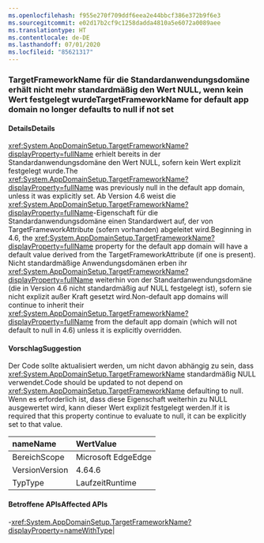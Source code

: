 ```yaml
---
ms.openlocfilehash: f955e270f709ddf6eea2e44bbcf386e372b9f6e3
ms.sourcegitcommit: e02d17b2cf9c1258dadda4810a5e6072a0089aee
ms.translationtype: HT
ms.contentlocale: de-DE
ms.lasthandoff: 07/01/2020
ms.locfileid: "85621317"
---
```

### <a name="targetframeworkname-for-default-app-domain-no-longer-defaults-to-null-if-not-set"></a><span data-ttu-id="ad79c-101">TargetFrameworkName für die Standardanwendungsdomäne erhält nicht mehr standardmäßig den Wert NULL, wenn kein Wert festgelegt wurde</span><span class="sxs-lookup"><span data-stu-id="ad79c-101">TargetFrameworkName for default app domain no longer defaults to null if not set</span></span>

#### <a name="details"></a><span data-ttu-id="ad79c-102">Details</span><span class="sxs-lookup"><span data-stu-id="ad79c-102">Details</span></span>

<span data-ttu-id="ad79c-103"><xref:System.AppDomainSetup.TargetFrameworkName?displayProperty=fullName> erhielt bereits in der Standardanwendungsdomäne den Wert NULL, sofern kein Wert explizit festgelegt wurde.</span><span class="sxs-lookup"><span data-stu-id="ad79c-103">The <xref:System.AppDomainSetup.TargetFrameworkName?displayProperty=fullName> was previously null in the default app domain, unless it was explicitly set.</span></span> <span data-ttu-id="ad79c-104">Ab Version 4.6 weist die <xref:System.AppDomainSetup.TargetFrameworkName?displayProperty=fullName>-Eigenschaft für die Standardanwendungsdomäne einen Standardwert auf, der von TargetFrameworkAttribute (sofern vorhanden) abgeleitet wird.</span><span class="sxs-lookup"><span data-stu-id="ad79c-104">Beginning in 4.6, the <xref:System.AppDomainSetup.TargetFrameworkName?displayProperty=fullName> property for the default app domain will have a default value derived from the TargetFrameworkAttribute (if one is present).</span></span> <span data-ttu-id="ad79c-105">Nicht standardmäßige Anwendungsdomänen erben ihr <xref:System.AppDomainSetup.TargetFrameworkName?displayProperty=fullName> weiterhin von der Standardanwendungsdomäne (die in Version 4.6 nicht standardmäßig auf NULL festgelegt ist), sofern sie nicht explizit außer Kraft gesetzt wird.</span><span class="sxs-lookup"><span data-stu-id="ad79c-105">Non-default app domains will continue to inherit their <xref:System.AppDomainSetup.TargetFrameworkName?displayProperty=fullName> from the default app domain (which will not default to null in 4.6) unless it is explicitly overridden.</span></span>

#### <a name="suggestion"></a><span data-ttu-id="ad79c-106">Vorschlag</span><span class="sxs-lookup"><span data-stu-id="ad79c-106">Suggestion</span></span>

<span data-ttu-id="ad79c-107">Der Code sollte aktualisiert werden, um nicht davon abhängig zu sein, dass <xref:System.AppDomainSetup.TargetFrameworkName> standardmäßig NULL verwendet.</span><span class="sxs-lookup"><span data-stu-id="ad79c-107">Code should be updated to not depend on <xref:System.AppDomainSetup.TargetFrameworkName> defaulting to null.</span></span> <span data-ttu-id="ad79c-108">Wenn es erforderlich ist, dass diese Eigenschaft weiterhin zu NULL ausgewertet wird, kann dieser Wert explizit festgelegt werden.</span><span class="sxs-lookup"><span data-stu-id="ad79c-108">If it is required that this property continue to evaluate to null, it can be explicitly set to that value.</span></span>

| <span data-ttu-id="ad79c-109">name</span><span class="sxs-lookup"><span data-stu-id="ad79c-109">Name</span></span>    | <span data-ttu-id="ad79c-110">Wert</span><span class="sxs-lookup"><span data-stu-id="ad79c-110">Value</span></span>       |
|:--------|:------------|
| <span data-ttu-id="ad79c-111">Bereich</span><span class="sxs-lookup"><span data-stu-id="ad79c-111">Scope</span></span>   |<span data-ttu-id="ad79c-112">Microsoft Edge</span><span class="sxs-lookup"><span data-stu-id="ad79c-112">Edge</span></span>|
|<span data-ttu-id="ad79c-113">Version</span><span class="sxs-lookup"><span data-stu-id="ad79c-113">Version</span></span>|<span data-ttu-id="ad79c-114">4.6</span><span class="sxs-lookup"><span data-stu-id="ad79c-114">4.6</span></span>|
|<span data-ttu-id="ad79c-115">Typ</span><span class="sxs-lookup"><span data-stu-id="ad79c-115">Type</span></span>|<span data-ttu-id="ad79c-116">Laufzeit</span><span class="sxs-lookup"><span data-stu-id="ad79c-116">Runtime</span></span>

#### <a name="affected-apis"></a><span data-ttu-id="ad79c-117">Betroffene APIs</span><span class="sxs-lookup"><span data-stu-id="ad79c-117">Affected APIs</span></span>

-<xref:System.AppDomainSetup.TargetFrameworkName?displayProperty=nameWithType></li></ul>|
